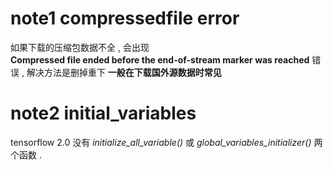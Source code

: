 # note1 compressedfile error
如果下载的压缩包数据不全 , 会出现  
**Compressed file ended before the end-of-stream marker was reached**
错误 , 解决方法是删掉重下
**一般在下载国外源数据时常见**
# note2 initial_variables
tensorflow 2.0 没有
*initialize_all_variable()*
或
*global_variables_initializer()*
两个函数 .